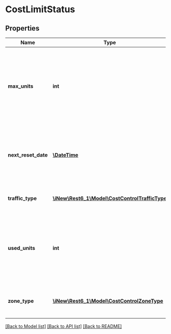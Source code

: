 # CostLimitStatus

## Properties
Name | Type | Description | Notes
------------ | ------------- | ------------- | -------------
**max_units** | **int** | Limit in smallest units of main currency which subscriber cannot exceed for the traffic and zone types | 
**next_reset_date** | [**\DateTime**](\DateTime.md) | Date until the current subscriber&#39;s usage is applicable for cost limit or the date of next usage reset | 
**traffic_type** | [**\iNew\Rest6_1\Model\CostControlTrafficType**](CostControlTrafficType.md) | Traffic type for the cost control limitation | 
**used_units** | **int** | Number of smallest units in main currency subscriber has already spent for the specific cost control limitation | 
**zone_type** | [**\iNew\Rest6_1\Model\CostControlZoneType**](CostControlZoneType.md) | all available zone types for cost control limitation | 

[[Back to Model list]](../README.md#documentation-for-models) [[Back to API list]](../README.md#documentation-for-api-endpoints) [[Back to README]](../README.md)


